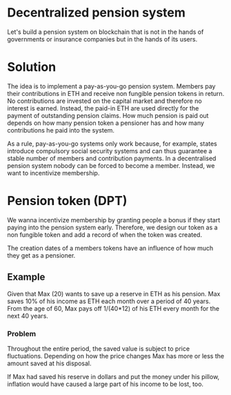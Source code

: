 Decentralized pension system
============================

Let's build a pension system on blockchain that is not in the hands of
governments or insurance companies but in the hands of its users.

# Solution

The idea is to implement a pay-as-you-go pension system.  Members
pay their contributions in ETH and receive non fungible pension tokens
in return.  No contributions
are invested on the capital market and therefore no interest is earned.
Instead, the paid-in ETH are used directly for the payment of outstanding
pension claims.  How much pension is paid out depends on how many pension
token a pensioner has and how many contributions he paid into the system.

As a rule, pay-as-you-go systems only work because, for example, states
introduce compulsory social security systems and can thus guarantee a stable
number of members and contribution payments. In a decentralised pension
system nobody can be forced to become a member. Instead, we want to incentivize
membership.

# Pension token (DPT)

We wanna incentivize membership by granting people a bonus if they start paying
into the pension system early. Therefore, we design our token as a non fungible
token and add a record of when the token was created.

The creation dates of a members tokens have an influence of how much they get as
a pensioner.

## Example

Given that Max (20) wants to save up a reserve in ETH as his pension.
Max saves 10% of his income as ETH each month over a period of 40 years.
From the age of 60, Max pays off 1/(40\*12) of his ETH every month for
the next 40 years.

### Problem

Throughout the entire period, the saved value is subject to price
fluctuations. Depending on how the price changes Max has more or less
the amount saved at his disposal.

If Max had saved his reserve in dollars and put the money under his
pillow, inflation would have caused a large part of his income to be
lost, too.
